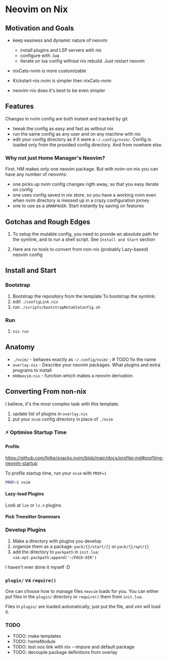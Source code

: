 # Neovim on Nix

## Motivation and Goals

- keep easiness and dynamic nature of neovim
  - install plugins and LSP servers with nix
  - configure with .lua
  - Iterate on lua config without nix rebuild. Just restart neovim

- nixCats-nvim is more customizable
- Kickstart-nix.nvim is simpler then nixCats-nvim
- neovim-nix does it's best to be even simpler

## Features

Changes in nvim config are both instant and tracked by git.

- tweak the config as easy and fast as without nix
- run the same config as any user and on any machine with nix
- edit your config directory as if it were a `~/.config/nvim/`. Config is loaded only from the provided config directory. And from nowhere else.

### Why not just Home Manager's Neovim?

First. HM makes only one neovim package. But with nvim-on-nix you can have any number of neovims:
- one picks up nvim config changes rigth away, so that you easy iterate on config
- one uses config saved in nix store, so you have a working nvim even when nvim directory is messed up in a crazy configuration jorney
- one to use as a `$MANPAGER`. Start instantly by saving on features

## Gotchas and Rough Edges

1. To setup the mutable config, you need to provide an absolute path for the symlink, and to run a shell script. See `Install and Start` section

2. Here are no tools to convert from non-nix (probably Lazy-based) neovim config

## Install and Start

### Bootstrap
1. Bootstrap the repository from the template
To bootstrap the symlink:
1. edit `./configLink.nix`
2. run `./scripts/bootstrapMutableConfig.sh`

### Run
1. `nix run `

## Anatomy

- `./nvim/` - behaves exactly as `~/.config/nvim/`
; # TODO fix the name
- `overlay.nix` - Describe your neovim packages. What plugins and extra programs to install
- `mkNeovim.nix` - function which makes a neovim derivation

## Converting From non-nix

I believe, it's the most complex task with this template.

1. update list of plugins in `overlay.nix`
2. put your `nvim` config directory in place of `./nvim`

### :zap: Optimise Startup Time

#### Profile

https://github.com/folke/snacks.nvim/blob/main/docs/profiler.md#profiling-neovim-startup

To profile startup time, run your `nvim` with `PROF=1`
```sh
PROF=1 nvim
```

#### Lazy-load Plugins

Look at `lze` or `lz.n` plugins.

#### Pick Treesitter Grammars

### Develop Plugins

1. Make a directory with plugins you develop
2. organize them as a package: `pack/{}/start/{}` or `pack/{}/opt/{}`
3. add the directory to `packpath` in `init.lua`: `vim.opt.packpath:append('~/PACK-DIR')`

I haven't ever done it myself :D

### `plugin/` vs `require()`
One can choose how to manage files `neovim` loads for you. You can either put files
in the `plugin/` directory or `require()` them from `init.lua`.

Files in `plugin/` are loaded automatically; just put the file, and vim will load it.

### TODO

- TODO: make templates
- TODO: homeModule
- TODO: test oos link with nix --impure and default package
- TODO: decouple package definitions from overlay

